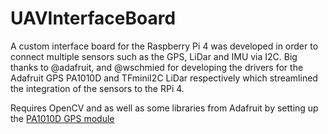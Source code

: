 # UAVInterfaceBoard
A custom interface board for the Raspberry Pi 4 was developed in order to connect multiple sensors such as the GPS, LiDar and IMU via I2C. Big thanks to @adafruit, and @wschmied for developing the drivers for the Adafruit GPS PA1010D and TFminiI2C LiDar respectively which streamlined the integration of the sensors to the RPi 4.

Requires OpenCV and as well as some libraries from Adafruit by setting up the [PA1010D GPS module](https://learn.adafruit.com/adafruit-mini-gps-pa1010d-module)
